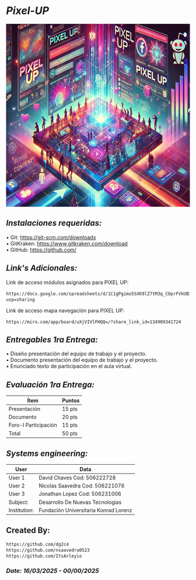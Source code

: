 # *Pixel-UP*
<p align="center">
  <img width="1000" height="500" src="https://github.com/dg2c4/Pixel-Up/blob/main/Assets/Pixel%20Up%20Alternative%20Loge.jpg" alt="Pixel-Up-Corporation">
</p>

## *Instalaciones requeridas:* 
• Git: https://git-scm.com/downloads \
• GitKraken: https://www.gitkraken.com/download \
• GitHub: https://github.com/

<!--
## *Navegación:*

## *Unix tree:*
```Taller-2-Social-Networks
├───assets
│
├───css
|   ├───style.css
├───js
|   ├───main.js
|
├───index.html
├───package.html
├───README.md
└───service.html
```
-->


## *Link's Adicionales:* 
Link de acceso módulos asignados para PIXEL UP:
    
    https://docs.google.com/spreadsheets/d/1C1gPgimo5SXK9lZ7tM3q_COprFVkUB1iqLFNz6PhCaU/edit?usp=sharing

Link de acceso mapa navegación para PIXEL UP:
    
    https://miro.com/app/board/uXjVIVlFHQQ=/?share_link_id=134909341724

## *Entregables 1ra Entrega:*
  • Diseño presentación del equipo de trabajo y el proyecto.\
    • Documento presentación del equipo de trabajo y el proyecto.\
      • Enunciado texto de participación en el aula virtual.

## *Evaluación 1ra Entrega:*
| Ítem | Puntos |
|------|--------|
| Presentación | 15 pts |
| Documento | 20 pts |
| Foro-I Participación | 15 pts |
| Total | 50 pts |


<!--
## *Entregables 2da Entrega:*
  • Dis\
    • Doc\
      • Enun

## *Evaluación 2da Entrega:*
| Ítem | Puntos |
|------|--------|
|      |        |
| Total | 50 pts |
-->


## *Systems engineering:*
| User | Data |
|------|--------|
| User 1 | David Chaves Cod: 506222728 |
| User 2 | Nicolas Saavedra Cod: 506221076 |
| User 3 | Jonathan Lopez Cod: 506231006 |
| Subject: | Desarrollo De Nuevas Tecnologias |
| Institution: | Fundación Universitaria Konrad Lorenz | 

## Created By:
    https://github.com/dg2c4
    https://github.com/nsaavedra0523
    https://github.com/ItsArleyio

### *Date: 16/03/2025 - 00/00/2025*
